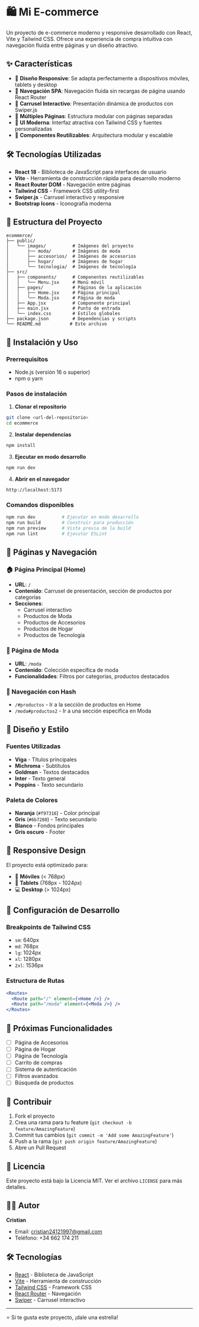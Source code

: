 # 🛍️ Mi E-commerce

Un proyecto de e-commerce moderno y responsive desarrollado con React, Vite y Tailwind CSS. Ofrece una experiencia de compra intuitiva con navegación fluida entre páginas y un diseño atractivo.

## ✨ Características

- 🎨 **Diseño Responsive**: Se adapta perfectamente a dispositivos móviles, tablets y desktop
- 🚀 **Navegación SPA**: Navegación fluida sin recargas de página usando React Router
- 🎠 **Carrusel Interactivo**: Presentación dinámica de productos con Swiper.js
- 🎯 **Múltiples Páginas**: Estructura modular con páginas separadas
- 🎨 **UI Moderna**: Interfaz atractiva con Tailwind CSS y fuentes personalizadas
- 📱 **Componentes Reutilizables**: Arquitectura modular y escalable

## 🛠️ Tecnologías Utilizadas

- **React 18** - Biblioteca de JavaScript para interfaces de usuario
- **Vite** - Herramienta de construcción rápida para desarrollo moderno
- **React Router DOM** - Navegación entre páginas
- **Tailwind CSS** - Framework CSS utility-first
- **Swiper.js** - Carrusel interactivo y responsive
- **Bootstrap Icons** - Iconografía moderna

## 📁 Estructura del Proyecto

```
ecommerce/
├── public/
│   └── images/          # Imágenes del proyecto
│       ├── moda/        # Imágenes de moda
│       ├── accesorios/  # Imágenes de accesorios
│       ├── hogar/       # Imágenes de hogar
│       └── tecnologia/  # Imágenes de tecnología
├── src/
│   ├── components/      # Componentes reutilizables
│   │   └── Menu.jsx     # Menú móvil
│   ├── pages/           # Páginas de la aplicación
│   │   ├── Home.jsx     # Página principal
│   │   └── Moda.jsx     # Página de moda
│   ├── App.jsx          # Componente principal
│   ├── main.jsx         # Punto de entrada
│   └── index.css        # Estilos globales
├── package.json         # Dependencias y scripts
└── README.md           # Este archivo
```

## 🚀 Instalación y Uso

### Prerrequisitos
- Node.js (versión 16 o superior)
- npm o yarn

### Pasos de instalación

1. **Clonar el repositorio**
```bash
git clone <url-del-repositorio>
cd ecommerce
```

2. **Instalar dependencias**
```bash
npm install
```

3. **Ejecutar en modo desarrollo**
```bash
npm run dev
```

4. **Abrir en el navegador**
```
http://localhost:5173
```

### Comandos disponibles

```bash
npm run dev          # Ejecutar en modo desarrollo
npm run build        # Construir para producción
npm run preview      # Vista previa de la build
npm run lint         # Ejecutar ESLint
```

## 📱 Páginas y Navegación

### 🏠 Página Principal (Home)
- **URL**: `/`
- **Contenido**: Carrusel de presentación, sección de productos por categorías
- **Secciones**:
  - Carrusel interactivo
  - Productos de Moda
  - Productos de Accesorios
  - Productos de Hogar
  - Productos de Tecnología

### 👗 Página de Moda
- **URL**: `/moda`
- **Contenido**: Colección específica de moda
- **Funcionalidades**: Filtros por categorías, productos destacados

### 🔗 Navegación con Hash
- `/#productos` - Ir a la sección de productos en Home
- `/moda#productos2` - Ir a una sección específica en Moda

## 🎨 Diseño y Estilo

### Fuentes Utilizadas
- **Viga** - Títulos principales
- **Michroma** - Subtítulos
- **Goldman** - Textos destacados
- **Inter** - Texto general
- **Poppins** - Texto secundario

### Paleta de Colores
- **Naranja** (`#f97316`) - Color principal
- **Gris** (`#6b7280`) - Texto secundario
- **Blanco** - Fondos principales
- **Gris oscuro** - Footer

## 📱 Responsive Design

El proyecto está optimizado para:
- 📱 **Móviles** (< 768px)
- 📱 **Tablets** (768px - 1024px)
- 💻 **Desktop** (> 1024px)

## 🔧 Configuración de Desarrollo

### Breakpoints de Tailwind CSS
- `sm`: 640px
- `md`: 768px
- `lg`: 1024px
- `xl`: 1280px
- `2xl`: 1536px

### Estructura de Rutas
```jsx
<Routes>
  <Route path="/" element={<Home />} />
  <Route path="/moda" element={<Moda />} />
</Routes>
```

## 🚀 Próximas Funcionalidades

- [ ] Página de Accesorios
- [ ] Página de Hogar
- [ ] Página de Tecnología
- [ ] Carrito de compras
- [ ] Sistema de autenticación
- [ ] Filtros avanzados
- [ ] Búsqueda de productos

## 🤝 Contribuir

1. Fork el proyecto
2. Crea una rama para tu feature (`git checkout -b feature/AmazingFeature`)
3. Commit tus cambios (`git commit -m 'Add some AmazingFeature'`)
4. Push a la rama (`git push origin feature/AmazingFeature`)
5. Abre un Pull Request

## 📄 Licencia

Este proyecto está bajo la Licencia MIT. Ver el archivo `LICENSE` para más detalles.

## 👨‍💻 Autor

**Cristian**
- Email: cristian24121997@gmail.com
- Teléfono: +34 662 174 211

## 🛠️ Tecnologías

- [React](https://reactjs.org/) - Biblioteca de JavaScript
- [Vite](https://vitejs.dev/) - Herramienta de construcción
- [Tailwind CSS](https://tailwindcss.com/) - Framework CSS
- [React Router](https://reactrouter.com/) - Navegación
- [Swiper](https://swiperjs.com/) - Carrusel interactivo

---

⭐ Si te gusta este proyecto, ¡dale una estrella!

